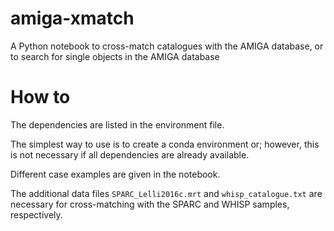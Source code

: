 # amiga-xmatch
A Python notebook to cross-match catalogues with the AMIGA database, or to search for single objects in the AMIGA database

# How to
The dependencies are listed in the environment file.

The simplest way to use is to create a conda environment or; however, this is not necessary if all dependencies are already available.

Different case examples are given in the notebook.

The additional data files `SPARC_Lelli2016c.mrt` and `whisp_catalogue.txt` are necessary for cross-matching with the SPARC and WHISP samples, respectively.
